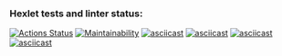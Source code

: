 ### Hexlet tests and linter status:
[![Actions Status](https://github.com/bobrovdimal/php-project-45/workflows/hexlet-check/badge.svg)](https://github.com/bobrovdimal/php-project-45/actions)
[![Maintainability](https://api.codeclimate.com/v1/badges/daf418b5545f96aec86e/maintainability)](https://codeclimate.com/github/bobrovdimal/php-project-45/maintainability)
[![asciicast](https://asciinema.org/a/kfMO0x9sM4b9ujNMT5lDMr9hQ.svg)](https://asciinema.org/a/kfMO0x9sM4b9ujNMT5lDMr9hQ)
[![asciicast](https://asciinema.org/a/US1iJOcnK4Yyuw6ZZFduyXBnh.svg)](https://asciinema.org/a/US1iJOcnK4Yyuw6ZZFduyXBnh)
[![asciicast](https://asciinema.org/a/az8fJGioNDlCxqzxF0G9z3BSr.svg)](https://asciinema.org/a/az8fJGioNDlCxqzxF0G9z3BSr)
[![asciicast](https://asciinema.org/a/qnkfiucwFkIwPttykX6lY6E8T.svg)](https://asciinema.org/a/qnkfiucwFkIwPttykX6lY6E8T)
